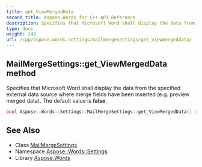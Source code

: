 ```yaml
---
title: get_ViewMergedData
second_title: Aspose.Words for C++ API Reference
description: Specifies that Microsoft Word shall display the data from the specified external data source where merge fields have been inserted (e.g. preview merged data). The default value is false.
type: docs
weight: 248
url: /cpp/aspose.words.settings/mailmergesettings/get_viewmergeddata/
---
```

## MailMergeSettings::get_ViewMergedData method


Specifies that Microsoft Word shall display the data from the specified external data source where merge fields have been inserted (e.g. preview merged data). The default value is **false**.

```cpp
bool Aspose::Words::Settings::MailMergeSettings::get_ViewMergedData() const
```

## See Also

* Class [MailMergeSettings](../)
* Namespace [Aspose::Words::Settings](../../)
* Library [Aspose.Words](../../../)
